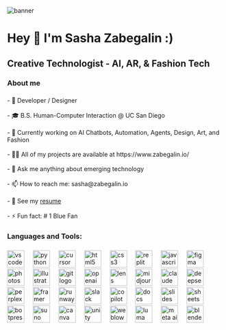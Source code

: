 ![banner](sasha.gif)

###

<h1 align="left">Hey 👋 I'm Sasha Zabegalin :)</h1>

###

<h2 align="left">Creative Technologist - AI, AR, & Fashion Tech</h2>


###

<h3 align="left">About me</h3>

###

<p align="left">
- 🎨 Developer / Designer<br><br>
- 🎓 B.S. Human-Computer Interaction @ UC San Diego <br><br>
- 🔭 Currently working on AI Chatbots, Automation, Agents, Design, Art, and Fashion<br><br>
- 👨‍💻 All of my projects are available at https://www.zabegalin.io/<br><br>
- 💬 Ask me anything about emerging technology<br><br>
- 📫 How to reach me: sasha@zabegalin.io<br><br>
- 📄 See my <a href="https://drive.google.com/file/d/1M-Kj-LUZXtjafrQGPrEuDClpxRt1br0h/view?usp=sharing">resume</a> <br><br>
- ⚡ Fun fact: # 1 Blue Fan
</p>

###

<h3 align="left">Languages and Tools:</h3>

###

<div align="left">
  <img src="https://cdn.jsdelivr.net/gh/devicons/devicon/icons/vscode/vscode-original.svg" height="40" alt="vscode logo"  />
  <img width="12" />
  <img src="https://cdn.jsdelivr.net/gh/devicons/devicon/icons/python/python-original.svg" height="40" alt="python logo"  />
  <img width="12" />
  <img src="https://registry.npmmirror.com/@lobehub/icons-static-png/latest/files/dark/cursor.png" height="40" alt="cursor ai logo"  />
  <img width="12" />
  <img src="https://cdn.jsdelivr.net/gh/devicons/devicon/icons/html5/html5-original.svg" height="40" alt="html5 logo"  />
  <img width="12" />
  <img src="https://cdn.jsdelivr.net/gh/devicons/devicon/icons/css3/css3-original.svg" height="40" alt="css3 logo"  />
  <img width="12" />
  <img src="https://upload.wikimedia.org/wikipedia/commons/thumb/7/78/New_Replit_Logo.svg/1200px-New_Replit_Logo.svg.png" height="40" alt="replit logo"  />
  <img width="12" />
  <img src="https://cdn.jsdelivr.net/gh/devicons/devicon/icons/javascript/javascript-original.svg" height="40" alt="javascript logo"  />
  <img width="12" />
  <img src="https://cdn.jsdelivr.net/gh/devicons/devicon/icons/figma/figma-original.svg" height="40" alt="figma logo"  />
  <img width="12" />
  <img src="https://cdn.freebiesupply.com/logos/large/2x/adobe-photoshop-cs6-logo-svg-vector.svg" height="40" alt="photoshop logo"  />
  <img width="12" />
  <img src="https://cdn.jsdelivr.net/gh/devicons/devicon/icons/illustrator/illustrator-line.svg" height="40" alt="illustrator logo"  />
  <img width="12" />
  <img src="https://upload.wikimedia.org/wikipedia/commons/thumb/3/3f/Git_icon.svg/2048px-Git_icon.svg.png" height="40" alt="git logo"  />
  <img width="12" />
  <img src="https://static.vecteezy.com/system/resources/previews/022/227/364/non_2x/openai-chatgpt-logo-icon-free-png.png" height="40" alt="openai logo"  />
  <img width="12" />
  <img src="https://images.ctfassets.net/ub38vssza5h3/7FynBv68WKAHYYAe7XQhlk/dfa0ebd5e13c3bdd5b0f34345e65170f/LS.png" height="40" alt="lens studio logo"  />
  <img width="12" />
  <img src="https://freepnglogo.com/images/all_img/1728106590_midjourney_logo.png" height="40" alt="midjourney logo"  />
  <img width="12" />
  <img src="https://uxwing.com/wp-content/themes/uxwing/download/brands-and-social-media/claude-ai-icon.png" height="40" alt="claude logo"  />
  <img width="12" />
  <img src="https://media.imgcdn.org/repo/2025/01/deepseek-ai-assistant/6798ad7b288ef-deepseek-ai-assistant-Icon.webp" height="40" alt="deepseek logo"  />
  <img width="12" />
  <img src="https://img.icons8.com/?size=512&id=kzJWN5jCDzpq&format=png" height="40" alt="perplexity logo"  />
  <img width="12" />
  <img src="https://uxwing.com/wp-content/themes/uxwing/download/brands-and-social-media/framer-color-icon.png" height="40" alt="framer logo"  />
  <img width="12" />
  <img src="https://docubase.mit.edu/wp-content/uploads/2020/04/runway-logo-420x420.png" height="40" alt="runway logo"  />
  <img width="12" />
  <img src="https://cdn.iconscout.com/icon/free/png-256/free-slack-icon-download-in-svg-png-gif-file-formats--logo-hash-colored-1205068.png?f=webp" height="40" alt="slack logo"  />
  <img width="12" />
  <img src="https://github.githubassets.com/images/modules/site/copilot/copilot.png" height="40" alt="copilot logo"  />
  <img width="12" />
  <img src="https://upload.wikimedia.org/wikipedia/commons/thumb/6/66/Google_Docs_2020_Logo.svg/174px-Google_Docs_2020_Logo.svg.png" height="40" alt="docs logo"  />
  <img width="12" />
  <img src="https://upload.wikimedia.org/wikipedia/commons/thumb/1/1e/Google_Slides_logo_%282014-2020%29.svg/1489px-Google_Slides_logo_%282014-2020%29.svg.png" height="40" alt="slides logo"  />
  <img width="12" />
  <img src="https://upload.wikimedia.org/wikipedia/commons/thumb/3/30/Google_Sheets_logo_%282014-2020%29.svg/1200px-Google_Sheets_logo_%282014-2020%29.svg.png" height="40" alt="sheets logo"  />
  <img width="12" />
  <img src="https://cdn.prod.website-files.com/637e5037f3ef83b76dcfc8f9/662ac7a7fc4a4c7ba6489d70_icon.svg" height="40" alt="botpress logo"  />
  <img width="12" />
  <img src="https://media.licdn.com/dms/image/v2/D560BAQF8TcYNVe8urg/company-logo_200_200/company-logo_200_200/0/1720036777314/suno_ai_logo?e=2147483647&v=beta&t=JFSSqqhaboj_Sa1U1gDTPIptbXjk5e_QazpWDtP3p4Q" height="40" alt="suno logo"  />
  <img width="12" />
  <img src="https://uxwing.com/wp-content/themes/uxwing/download/brands-and-social-media/canva-icon.png" height="40" alt="canva logo"  />
  <img width="12" />
  <img src="https://velog.velcdn.com/images/txmay/post/2d58e976-2543-495b-a42d-43b7967bc5ab/image.png" height="40" alt="unity logo"  />
  <img width="12" />
  <img src="https://cdn.prod.website-files.com/5f15081919fdf673994ab5fd/651f24a499bc8356ba844e0c_Webflow-Logo.svg" height="40" alt="weblow logo"  />
  <img width="12" />
  <img src="https://cdn-luma.com/public/lumalabs.ai/media-kit/1.svg" height="40" alt="luma logo"  />
  <img width="12" />
  <img src="https://aimode.co/wp-content/uploads/2024/07/meta-ai-logo.webp" height="40" alt="meta ai logo"  />
  <img width="12" />
  <img src="https://cdn.jsdelivr.net/gh/devicons/devicon/icons/blender/blender-original.svg" height="40" alt="blender logo"  />
</div>

###
